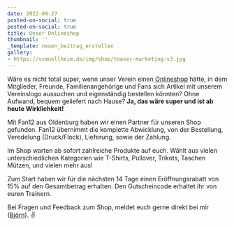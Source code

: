 ```yaml
---
date: 2022-09-27
posted-on-social: true
posted-on-social: true
title: Unser Onlineshop
thumbnail: ''
_template: neuen_beitrag_erstellen
gallery:
- https://vcmuellheim.de/img/shop/teaser-marketing-v3.jpg
---
```


Wäre es nicht total super, wenn unser Verein einen [Onlineshop](https://vcmuellheim.fan12.de) hätte, in dem Mitglieder, Freunde, Familienangehörige und Fans sich Artikel mit unserem Vereinslogo aussuchen und eigenständig bestellen könnten? Ohne Aufwand, bequem geliefert nach Hause? **Ja, das wäre super und ist ab heute Wirklichkeit!**

Mit Fan12 aus Oldenburg haben wir einen Partner für unseren Shop gefunden. Fan12 übernimmt die komplette Abwicklung, von der Bestellung, Veredelung (Druck/Flock), Lieferung, sowie der Zahlung.

[](https://vcmuellheim.fan12.de)

Im Shop warten ab sofort zahlreiche Produkte auf euch. Wählt aus vielen unterschiedlichen Kategorien wie T-Shirts, Pullover, Trikots, Taschen Mützen, und vielen mehr aus!

Zum Start haben wir für die nächsten 14 Tage einen Eröffnungsrabatt von 15% auf den Gesamtbetrag erhalten. Den Gutscheincode erhaltet ihr von euren Trainern.

Bei Fragen und Feedback zum Shop, meldet euch gerne direkt bei mir ([Björn]()). ✌️
